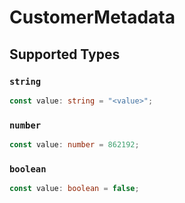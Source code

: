# CustomerMetadata


## Supported Types

### `string`

```typescript
const value: string = "<value>";
```

### `number`

```typescript
const value: number = 862192;
```

### `boolean`

```typescript
const value: boolean = false;
```

